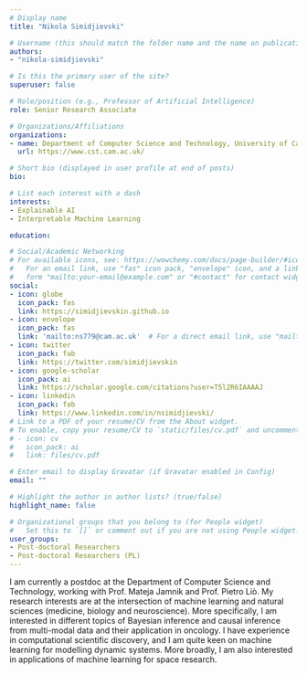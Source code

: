 ```yaml
---
# Display name
title: "Nikola Simidjievski"

# Username (this should match the folder name and the name on publications)
authors:
- "nikola-simidjievski"

# Is this the primary user of the site?
superuser: false

# Role/position (e.g., Professor of Artificial Intelligence)
role: Senior Research Associate

# Organizations/Affiliations
organizations:
- name: Department of Computer Science and Technology, University of Cambridge
  url: https://www.cst.cam.ac.uk/

# Short bio (displayed in user profile at end of posts)
bio: 

# List each interest with a dash
interests:
- Explainable AI
- Interpretable Machine Learning

education:

# Social/Academic Networking
# For available icons, see: https://wowchemy.com/docs/page-builder/#icons
#   For an email link, use "fas" icon pack, "envelope" icon, and a link in the
#   form "mailto:your-email@example.com" or "#contact" for contact widget.
social:
- icon: globe
  icon_pack: fas
  link: https://simidjievskin.github.io
- icon: envelope
  icon_pack: fas
  link: 'mailto:ns779@cam.ac.uk'  # For a direct email link, use "mailto:test@example.org".
- icon: twitter
  icon_pack: fab
  link: https://twitter.com/simidjievskin
- icon: google-scholar
  icon_pack: ai
  link: https://scholar.google.com/citations?user=T5l2R6IAAAAJ
- icon: linkedin
  icon_pack: fab
  link: https://www.linkedin.com/in/nsimidjievski/
# Link to a PDF of your resume/CV from the About widget.
# To enable, copy your resume/CV to `static/files/cv.pdf` and uncomment the lines below.
# - icon: cv
#   icon_pack: ai
#   link: files/cv.pdf

# Enter email to display Gravatar (if Gravatar enabled in Config)
email: ""

# Highlight the author in author lists? (true/false)
highlight_name: false

# Organizational groups that you belong to (for People widget)
#   Set this to `[]` or comment out if you are not using People widget.
user_groups:
- Post-doctoral Researchers
- Post-doctoral Researchers (PL)
---
```


I am currently a postdoc at the Department of Computer Science and Technology, working with Prof. Mateja Jamnik and Prof. Pietro Liò. My research interests are at the intersection of machine learning and natural sciences (medicine, biology and neuroscience). More specifically, I am interested in different topics of Bayesian inference and causal inference from multi-modal data and their application in oncology. I have experience in computational scientific discovery, and I am quite keen on machine learning for modelling dynamic systems. More broadly, I am also interested in applications of machine learning for space research. 
